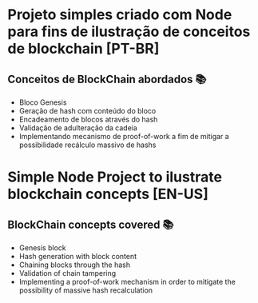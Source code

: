 
 # Projeto simples criado com Node para fins de ilustração de conceitos de blockchain [PT-BR]

## Conceitos de BlockChain abordados 📚
 
 - Bloco Genesis
 - Geração de hash com conteúdo do bloco
 - Encadeamento de blocos através do hash
 - Validação de adulteração da cadeia
 - Implementando mecanismo de proof-of-work a fim de mitigar a possibilidade recálculo  massivo de hashs 


# Simple Node Project to ilustrate blockchain concepts [EN-US]

## BlockChain concepts covered 📚
 
 - Genesis block
 - Hash generation with block content
 - Chaining blocks through the hash
 - Validation of chain tampering
 - Implementing a proof-of-work mechanism in order to mitigate the possibility of massive hash recalculation
